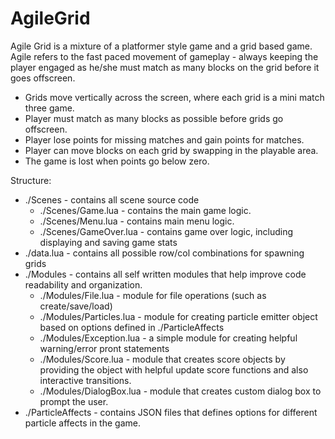# AgileGrid

Agile Grid is a mixture of a platformer style game and a grid based game. Agile refers to the fast paced
movement of gameplay - always keeping the player engaged as he/she must match as many blocks on the grid
before it goes offscreen.

- Grids move vertically across the screen, where each grid is a mini match three game.
- Player must match as many blocks as possible before grids go offscreen.
- Player lose points for missing matches and gain points for matches.
- Player can move blocks on each grid by swapping in the playable area.
- The game is lost when points go below zero.

Structure:

- ./Scenes - contains all scene source code
   - ./Scenes/Game.lua - contains the main game logic.
   - ./Scenes/Menu.lua - contains main menu logic.
   - ./Scenes/GameOver.lua - contains game over logic, including displaying and saving game stats
- ./data.lua - contains all possible row/col combinations for spawning grids
- ./Modules - contains all self written modules that help improve code readability and organization.
   - ./Modules/File.lua - module for file operations (such as create/save/load)
   - ./Modules/Particles.lua - module for creating particle emitter object based on options defined in ./ParticleAffects
   - ./Modules/Exception.lua - a simple module for creating helpful warning/error pront statements
   - ./Modules/Score.lua - module that creates score objects by providing the object with helpful update score functions 
     and also interactive transitions.
   - ./Modules/DialogBox.lua - module that creates custom dialog box to prompt the user.
- ./ParticleAffects - contains JSON files that defines options for different particle affects in the game.